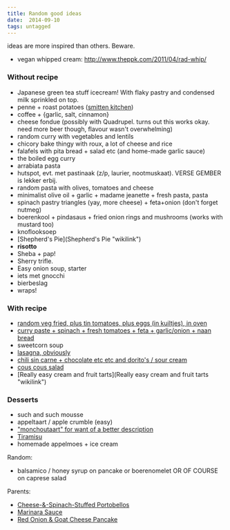 ```yaml
---
title: Random good ideas
date:  2014-09-10
tags: untagged
---
```

ideas are more inspired than others. Beware.

-   vegan whipped cream: <http://www.theppk.com/2011/04/rad-whip/>

### Without recipe

- Japanese green tea stuff icecream!  With flaky pastry and condensed
  milk sprinkled on top.
-   penne + roast potatoes
    ([smitten kitchen](http://smittenkitchen.com/2009/03/penne-with-potatoes-and-rocket/))
-   coffee + {garlic, salt, cinnamon}
-   cheese fondue (possibly with Quadrupel. turns out this works okay.
    need more beer though, flavour wasn't overwhelming)
-   random curry with vegetables and lentils
-   chicory bake thingy with roux, a lot of cheese and rice
-   falafels with pita bread + salad etc (and home-made garlic sauce)
-   the boiled egg curry
-   arrabiata pasta
-   hutspot, evt. met pastinaak (z/p, laurier, nootmuskaat). VERSE
    GEMBER is lekker erbij.
-   random pasta with olives, tomatoes and cheese
-   minimalist olive oil + garlic + madame jeanette + fresh pasta, pasta
-   spinach pastry triangles (yay, more cheese) + feta+onion (don't
    forget nutmeg)
-   boerenkool + pindasaus + fried onion rings and mushrooms (works with
    mustard too)
-   knoflooksoep
-   [Shepherd's Pie](Shepherd's Pie "wikilink")
-   **risotto**
-   Sheba + pap!
-   Sherry trifle.
-   Easy onion soup, starter
-   iets met gnocchi
-   bierbeslag
-   wraps!

### With recipe

-   [random veg fried, plus tin tomatoes, plus eggs (in kuiltjes), in
    oven](Recipes:Tomatoey_egg_bake "wikilink")
-   [curry paste + spinach + fresh tomatoes + feta + garlic/onion + naan
    bread](Recipes:Spinach_curry_with_naan "wikilink")
-   sweetcorn soup
-   [lasagna, obviously](Recipes:Lasagna "wikilink")
-   [chili sin carne + chocolate etc etc and dorito's / sour
    cream](Recipes:Chili_sin_carne "wikilink")
-   [cous cous salad](Recipes:Cous_Cous_Salad "wikilink")
-   [Really easy cream and fruit
    tarts](Really easy cream and fruit tarts "wikilink")

### Desserts

-   such and such mousse
-   appeltaart / apple crumble (easy)
-   ["monchoutaart" for want of a better
    description](Monchoutaart "wikilink")
-   [Tiramisu](Recipes:Tiramisu "wikilink")
-   homemade appelmoes + ice cream

Random:

-   balsamico / honey syrup on pancake or boerenomelet OR OF COURSE on
    caprese salad

Parents:

-   [Cheese-&-Spinach-Stuffed
    Portobellos](http://www.eatingwell.com/recipes/cheese_spinach_stuffed_portobellos.html)
-   [Marinara
    Sauce](http://www.foodnetwork.com/recipes/giada-de-laurentiis/marinara-sauce-recipe/index.html)
-   [Red Onion & Goat Cheese
    Pancake](http://www.eatingwell.com/recipes/red_onion_goat_cheese_pancake.html)

